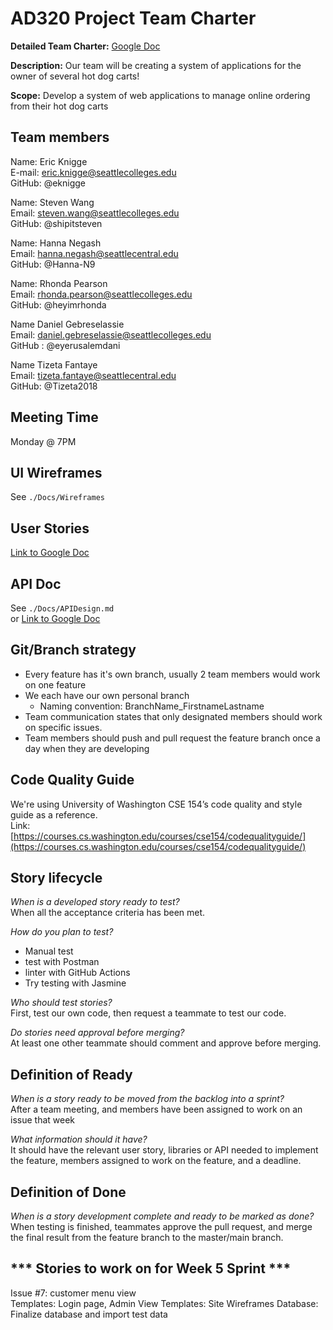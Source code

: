 # AD320 Project Team Charter

**Detailed Team Charter:** [Google Doc](https://docs.google.com/document/d/1iCR_MuiLv1O3_-gQJBNhowhfHmRuy_9hmVbJ5UsYkj8/edit?usp=sharing)

**Description:** Our team will be creating a system of applications for the owner of several hot dog carts!

**Scope:** Develop a system of web applications to manage online ordering from their hot dog carts

## Team members

Name: Eric Knigge  
E-mail: eric.knigge@seattlecolleges.edu  
GitHub: @eknigge

Name: Steven Wang  
Email: steven.wang@seattlecolleges.edu  
GitHub: @shipitsteven

Name: Hanna Negash  
Email: hanna.negash@seattlecentral.edu  
GitHub: @Hanna-N9

Name: Rhonda Pearson  
Email: rhonda.pearson@seattlecolleges.edu  
GitHub: @heyimrhonda

Name Daniel Gebreselassie  
Email: daniel.gebreselassie@seattlecolleges.edu  
GitHub : @eyerusalemdani

Name Tizeta Fantaye  
Email: tizeta.fantaye@seattlecentral.edu  
GitHub: @Tizeta2018

## Meeting Time

Monday @ 7PM

## UI Wireframes

See `./Docs/Wireframes`

## User Stories

[Link to Google Doc](https://docs.google.com/document/d/1ZGYg-S9JF52MNV1osi4Z2nr04yzhmEzZfHGVv7KX6kA/edit?usp=sharing)

## API Doc

See `./Docs/APIDesign.md`  
or [Link to Google Doc](https://docs.google.com/document/d/1CaN3-iOnp0L78z6sgPUqt3vSqgkHQCK83G1e_anO4oQ/edit?usp=sharing)

## Git/Branch strategy  

- Every feature has it's own branch, usually 2 team members would work on one feature  
- We each have our own personal branch  
  - Naming convention: BranchName_FirstnameLastname  
- Team communication states that only designated members should work on specific issues.  
- Team members should push and pull request the feature branch once a day when they are developing  

## Code Quality Guide

We're using University of Washington CSE 154’s code quality and style guide as a reference.  
Link: [https://courses.cs.washington.edu/courses/cse154/codequalityguide/](https://courses.cs.washington.edu/courses/cse154/codequalityguide/)

## Story lifecycle

*When is a developed story ready to test?*  
When all the acceptance criteria has been met.

*How do you plan to test?*

- Manual test
- test with Postman
- linter with GitHub Actions
- Try testing with Jasmine 

*Who should test stories?*  
First, test our own code, then request a teammate to test our code.  

*Do stories need approval before merging?*  
At least one other teammate should comment and approve before merging.  

## Definition of Ready

*When is a story ready to be moved from the backlog into a sprint?*  
After a team meeting, and members have been assigned to work on an issue that week

*What information should it have?*  
It should have the relevant user story, libraries or API needed to implement the feature, members assigned to work on the feature, and a deadline.

## Definition of Done

*When is a story development complete and ready to be marked as done?*  
When testing is finished, teammates approve the pull request, and merge the final result from the feature branch to the master/main branch.

## \*** Stories to work on for Week 5 Sprint \*\*\*

Issue #7: customer menu view  
Templates: Login page, Admin View 
Templates: Site Wireframes 
Database: Finalize database and import test data 
